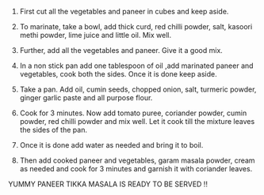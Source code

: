 1) First cut all the vegetables and paneer in cubes and keep aside.

2) To marinate, take a bowl, add thick curd, red chilli powder, salt, kasoori methi powder, lime juice and little oil. Mix well.

3) Further, add all the vegetables and paneer. Give it a good mix.

3) In a non stick pan add one tablespoon of oil ,add marinated paneer and vegetables, cook both the sides. Once it is done keep aside.

4) Take a pan. Add oil, cumin seeds, chopped onion, salt, turmeric powder, ginger garlic paste and all purpose flour.

5) Cook for 3 minutes. Now add tomato puree, coriander powder, cumin powder, red chilli powder and mix well. Let it cook till the mixture leaves the sides of the pan.

5) Once it is done add water as needed and bring it to boil. 

6) Then add cooked paneer and vegetables, garam masala powder, cream as needed and cook for 3 minutes and garnish it with coriander leaves.

YUMMY PANEER TIKKA MASALA IS READY TO BE SERVED !!